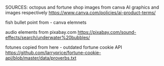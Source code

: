 SOURCES: 
octopus and fortune shop images from canva AI graphics and images respectively 
https://www.canva.com/policies/ai-product-terms/

fish bullet point from - canva elemnets

audio elements from pixabay.com
https://pixabay.com/sound-effects/search/underwater%20bubbles/

fotunes copied from here - outdated fortune cookie API
https://github.com/larryprice/fortune-cookie-api/blob/master/data/proverbs.txt